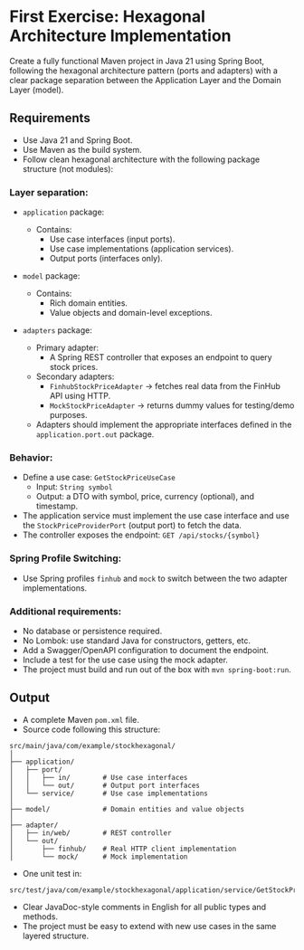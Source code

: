 # First Exercise: Hexagonal Architecture Implementation

Create a fully functional Maven project in Java 21 using Spring Boot, following the hexagonal architecture pattern (ports and adapters) with a clear package separation between the Application Layer and the Domain Layer (model).

## Requirements

- Use Java 21 and Spring Boot.
- Use Maven as the build system.
- Follow clean hexagonal architecture with the following package structure (not modules):

### Layer separation:

- `application` package:
  - Contains:
    - Use case interfaces (input ports).
    - Use case implementations (application services).
    - Output ports (interfaces only).
- `model` package:
  - Contains:
    - Rich domain entities. 
    - Value objects and domain-level exceptions.

- `adapters` package:

  - Primary adapter:
    - A Spring REST controller that exposes an endpoint to query stock prices.
  - Secondary adapters:
    - `FinhubStockPriceAdapter` → fetches real data from the FinHub API using HTTP.
    - `MockStockPriceAdapter` → returns dummy values for testing/demo purposes.
  - Adapters should implement the appropriate interfaces defined in the `application.port.out` package.

### Behavior:

- Define a use case: `GetStockPriceUseCase`
  - Input: `String symbol`
  - Output: a DTO with symbol, price, currency (optional), and timestamp.
- The application service must implement the use case interface and use the `StockPriceProviderPort` (output port) to fetch the data.
- The controller exposes the endpoint: `GET /api/stocks/{symbol}`

### Spring Profile Switching:

- Use Spring profiles `finhub` and `mock` to switch between the two adapter implementations.

### Additional requirements:

- No database or persistence required.
- No Lombok: use standard Java for constructors, getters, etc.
- Add a Swagger/OpenAPI configuration to document the endpoint.
- Include a test for the use case using the mock adapter.
- The project must build and run out of the box with `mvn spring-boot:run`.

## Output

- A complete Maven `pom.xml` file.
- Source code following this structure:

```
src/main/java/com/example/stockhexagonal/
│
├── application/
│   ├── port/
│   │   ├── in/        # Use case interfaces
│   │   └── out/       # Output port interfaces
│   └── service/       # Use case implementations
│
├── model/             # Domain entities and value objects
│
├── adapter/
│   ├── in/web/        # REST controller
│   └── out/
│       ├── finhub/    # Real HTTP client implementation
│       └── mock/      # Mock implementation
```

- One unit test in:
```
src/test/java/com/example/stockhexagonal/application/service/GetStockPriceServiceTest.java
```

- Clear JavaDoc-style comments in English for all public types and methods.
- The project must be easy to extend with new use cases in the same layered structure.
